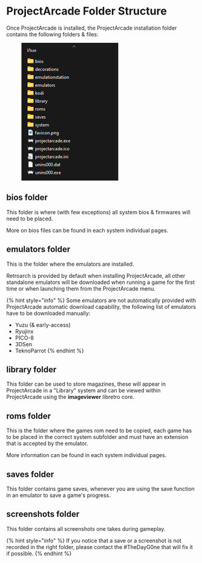 # ProjectArcade Folder Structure

Once ProjectArcade is installed, the ProjectArcade installation folder contains the following folders & files:

<figure><img src="../.gitbook/assets/Снимок экрана 2023-04-26 211602.png" alt=""><figcaption></figcaption></figure>

## bios folder

This folder is where (with few exceptions) all system bios & firmwares will need to be placed.

More on bios files can be found in each system individual pages.

## emulators folder

This is the folder where the emulators are installed.

Retroarch is provided by default when installing ProjectArcade, all other standalone emulators will be downloaded when running a game for the first time or when launching them from the ProjectArcade menu.

{% hint style="info" %}
Some emulators are not automatically provided with ProjectArcade automatic download capability, the following list of emulators have to be downloaded manually:

* Yuzu (& early-access)
* Ryujinx
* PICO-8
* 3DSen
* TeknoParrot
{% endhint %}

## library folder

This folder can be used to store magazines, these will appear in ProjectArcade in a "Library" system and can be viewed within ProjectArcade using the **imageviewer** libretro core.

## roms folder

This is the folder where the games rom need to be copied, each game has to be placed in the correct system subfolder and must have an extension that is accepted by the emulator.

More information can be found in each system individual pages.

## saves folder

This folder contains game saves, whenever you are using the save function in an emulator to save a game's progress.

## screenshots folder

This folder contains all screenshots one takes during gameplay.

{% hint style="info" %}
If you notice that a save or a screenshot is not recorded in the right folder, please contact the #TheDayG0ne that will fix it if possible.
{% endhint %}
